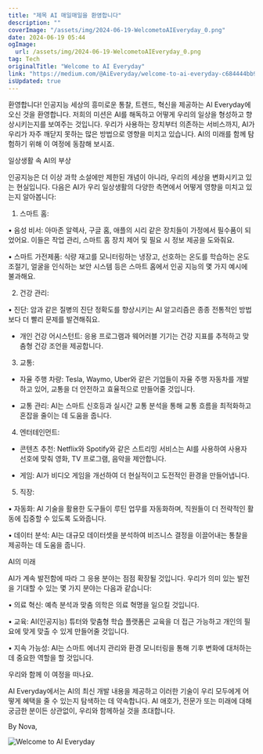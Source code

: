 ```yaml
---
title: "제목 AI 매일매일을 환영합니다"
description: ""
coverImage: "/assets/img/2024-06-19-WelcometoAIEveryday_0.png"
date: 2024-06-19 05:44
ogImage:
  url: /assets/img/2024-06-19-WelcometoAIEveryday_0.png
tag: Tech
originalTitle: "Welcome to AI Everyday"
link: "https://medium.com/@AiEveryday/welcome-to-ai-everyday-c684444bb91f"
isUpdated: true
---
```


환영합니다! 인공지능 세상의 흥미로운 통찰, 트렌드, 혁신을 제공하는 AI Everyday에 오신 것을 환영합니다. 저희의 미션은 AI를 해독하고 어떻게 우리의 일상을 형성하고 향상시키는지를 보여주는 것입니다. 우리가 사용하는 장치부터 의존하는 서비스까지, AI가 우리가 자주 깨닫지 못하는 많은 방법으로 영향을 미치고 있습니다. AI의 미래를 함께 탐험하기 위해 이 여정에 동참해 보시죠.

일상생활 속 AI의 부상

인공지능은 더 이상 과학 소설에만 제한된 개념이 아니라, 우리의 세상을 변화시키고 있는 현실입니다. 다음은 AI가 우리 일상생활의 다양한 측면에서 어떻게 영향을 미치고 있는지 알아봅니다:

1. 스마트 홈:

<!-- cozy-coder - 수평 -->

<ins class="adsbygoogle"
     style="display:block"
     data-ad-client="ca-pub-4877378276818686"
     data-ad-slot="1107185301"
     data-ad-format="auto"
     data-full-width-responsive="true"></ins>

<script>
     (adsbygoogle = window.adsbygoogle || []).push({});
</script>

• 음성 비서: 아마존 알렉사, 구글 홈, 애플의 시리 같은 장치들이 가정에서 필수품이 되었어요. 이들은 작업 관리, 스마트 홈 장치 제어 및 필요 시 정보 제공을 도와줘요.

• 스마트 가전제품: 식량 재고를 모니터링하는 냉장고, 선호하는 온도를 학습하는 온도 조절기, 얼굴을 인식하는 보안 시스템 등은 스마트 홈에서 인공 지능의 몇 가지 예시에 불과해요.

2. 건강 관리:

• 진단: 암과 같은 질병의 진단 정확도를 향상시키는 AI 알고리즘은 종종 전통적인 방법보다 더 빨리 문제를 발견해줘요.

<!-- cozy-coder - 수평 -->

<ins class="adsbygoogle"
     style="display:block"
     data-ad-client="ca-pub-4877378276818686"
     data-ad-slot="1107185301"
     data-ad-format="auto"
     data-full-width-responsive="true"></ins>

<script>
     (adsbygoogle = window.adsbygoogle || []).push({});
</script>

- 개인 건강 어시스턴트: 응용 프로그램과 웨어러블 기기는 건강 지표를 추적하고 맞춤형 건강 조언을 제공합니다.

3. 교통:

- 자율 주행 차량: Tesla, Waymo, Uber와 같은 기업들이 자율 주행 자동차를 개발하고 있어, 교통을 더 안전하고 효율적으로 만들어줄 것입니다.

- 교통 관리: AI는 스마트 신호등과 실시간 교통 분석을 통해 교통 흐름을 최적화하고 혼잡을 줄이는 데 도움을 줍니다.

<!-- cozy-coder - 수평 -->

<ins class="adsbygoogle"
     style="display:block"
     data-ad-client="ca-pub-4877378276818686"
     data-ad-slot="1107185301"
     data-ad-format="auto"
     data-full-width-responsive="true"></ins>

<script>
     (adsbygoogle = window.adsbygoogle || []).push({});
</script>

4. 엔터테인먼트:

- 콘텐츠 추천: Netflix와 Spotify와 같은 스트리밍 서비스는 AI를 사용하여 사용자 선호에 맞춰 영화, TV 프로그램, 음악을 제안합니다.

- 게임: AI가 비디오 게임을 개선하여 더 현실적이고 도전적인 환경을 만들어냅니다.

5. 직장:

<!-- cozy-coder - 수평 -->

<ins class="adsbygoogle"
     style="display:block"
     data-ad-client="ca-pub-4877378276818686"
     data-ad-slot="1107185301"
     data-ad-format="auto"
     data-full-width-responsive="true"></ins>

<script>
     (adsbygoogle = window.adsbygoogle || []).push({});
</script>

• 자동화: AI 기술을 활용한 도구들이 루틴 업무를 자동화하며, 직원들이 더 전략적인 활동에 집중할 수 있도록 도와줍니다.

• 데이터 분석: AI는 대규모 데이터셋을 분석하여 비즈니스 결정을 이끌어내는 통찰을 제공하는 데 도움을 줍니다.

AI의 미래

AI가 계속 발전함에 따라 그 응용 분야는 점점 확장될 것입니다. 우리가 의미 있는 발전을 기대할 수 있는 몇 가지 분야는 다음과 같습니다:

<!-- cozy-coder - 수평 -->

<ins class="adsbygoogle"
     style="display:block"
     data-ad-client="ca-pub-4877378276818686"
     data-ad-slot="1107185301"
     data-ad-format="auto"
     data-full-width-responsive="true"></ins>

<script>
     (adsbygoogle = window.adsbygoogle || []).push({});
</script>

• 의료 혁신: 예측 분석과 맞춤 의학은 의료 혁명을 일으킬 것입니다.

• 교육: AI(인공지능) 튜터와 맞춤형 학습 플랫폼은 교육을 더 접근 가능하고 개인의 필요에 맞게 맞출 수 있게 만들어줄 것입니다.

• 지속 가능성: AI는 스마트 에너지 관리와 환경 모니터링을 통해 기후 변화에 대처하는 데 중요한 역할을 할 것입니다.

우리와 함께 이 여정을 떠나요.

<!-- cozy-coder - 수평 -->

<ins class="adsbygoogle"
     style="display:block"
     data-ad-client="ca-pub-4877378276818686"
     data-ad-slot="1107185301"
     data-ad-format="auto"
     data-full-width-responsive="true"></ins>

<script>
     (adsbygoogle = window.adsbygoogle || []).push({});
</script>

AI Everyday에서는 AI의 최신 개발 내용을 제공하고 이러한 기술이 우리 모두에게 어떻게 혜택을 줄 수 있는지 탐색하는 데 약속합니다. AI 애호가, 전문가 또는 미래에 대해 궁금한 분이든 상관없이, 우리와 함께하실 것을 초대합니다.

By Nova,

![Welcome to AI Everyday](/assets/img/2024-06-19-WelcometoAIEveryday_0.png)
